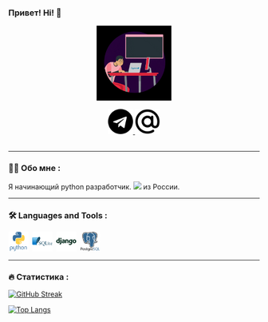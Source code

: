 ### Привет! Hi! 👋

<div id="badges" align="center">
  <img src="giphyg.gif" width="150" height="150"/>
  <p></p>
  <a href="https://t.me/dnk_er">
  <img src=
  "teleg.png" alt=" Telegram" width="50"/>
  </a>
  <a href="mailto:dmitnikorp@yandex.ru&body=привет?subject=привет">
  <img src=
  "arroba.png" alt=" Mail" width="50"/>
  </a>
</div>
<center>
<img src="https://komarev.com/ghpvc/?username=DNKer&style=flat-square&color=blue" alt=""/>
</center>

---

### :man_technologist: Обо мне :
Я начинающий python разработчик. <img src="https://media.giphy.com/media/WUlplcMpOCEmTGBtBW/giphy.gif" width="30"/> из России.

---

### :hammer_and_wrench: Languages and Tools :
<div>
  <img src="https://github.com/devicons/devicon/blob/master/icons/python/python-original-wordmark.svg" title="Python" alt="Python" width="40" height="40"/>&nbsp;
  <img src="https://github.com/devicons/devicon/blob/master/icons/sqlite/sqlite-original-wordmark.svg" title="SQLite" alt="SQLite" width="40" height="40"/>&nbsp;
  <img src="https://github.com/devicons/devicon/blob/master/icons/django/django-plain-wordmark.svg" title="Django" alt="Django" width="40" height="40"/>&nbsp;
  <img src="https://github.com/devicons/devicon/blob/master/icons/postgresql/postgresql-original-wordmark.svg" title="Postgresql" alt="Postgresql" width="40" height="40"/>&nbsp;

</div>

---

### :fire: Статистика :
[![GitHub Streak](http://github-readme-streak-stats.herokuapp.com?user=DNKer&theme=material)](https://git.io/streak-stats)

[![Top Langs](https://github-readme-stats.vercel.app/api/top-langs/?username=DNKer&layout=compact&theme=vision-friendly-dark)](https://github.com/anuraghazra/github-readme-stats)

<!--
**DNKer/DNKer** is a ✨ _special_ ✨ repository because its `README.md` (this file) appears on your GitHub profile.

Here are some ideas to get you started:

- 🔭 I’m currently working on ...
- 🌱 I’m currently learning ...
- 👯 I’m looking to collaborate on ...
- 🤔 I’m looking for help with ...
- 💬 Ask me about ...
- 📫 How to reach me: ...
- 😄 Pronouns: ...
- ⚡ Fun fact: ...
-->
